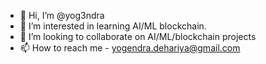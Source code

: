 - 👋 Hi, I’m @yog3ndra
- 👀 I’m interested in learning AI/ML blockchain.
- 💞️ I’m looking to collaborate on AI/ML/blockchain projects
- 📫 How to reach me - yogendra.dehariya@gmail.com

<!---
yog3ndra/yog3ndra is a ✨ special ✨ repository because its `README.md` (this file) appears on your GitHub profile.
You can click the Preview link to take a look at your changes.
--->
